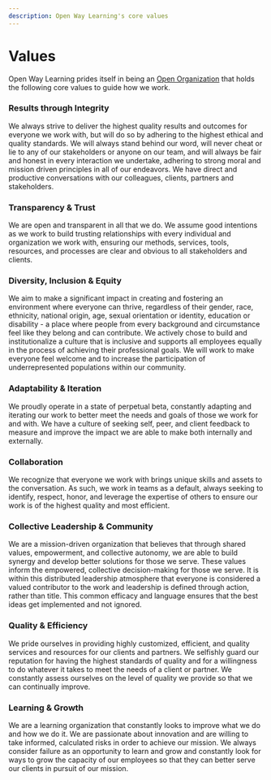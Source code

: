 ```yaml
---
description: Open Way Learning's core values
---
```


# Values

Open Way Learning prides itself in being an [Open Organization](https://theopenorganization.org/definition/open-organization-definition/) that holds the following core values to guide how we work.

### Results through Integrity

We always strive to deliver the highest quality results and outcomes for everyone we work with, but will do so by adhering to the highest ethical and quality standards. We will always stand behind our word, will never cheat or lie to any of our stakeholders or anyone on our team, and will always be fair and honest in every interaction we undertake, adhering to strong moral and mission driven principles in all of our endeavors. We have direct and productive conversations with our colleagues, clients, partners and stakeholders.

### Transparency & Trust

We are open and transparent in all that we do. We assume good intentions as we work to build trusting relationships with every individual and organization we work with, ensuring our methods, services, tools, resources, and processes are clear and obvious to all stakeholders and clients.&#x20;

### Diversity, Inclusion & Equity

We aim to make a significant impact in creating and fostering an environment where everyone can thrive, regardless of their gender, race, ethnicity, national origin, age, sexual orientation or identity, education or disability - a place where people from every background and circumstance feel like they belong and can contribute. We actively chose to build and institutionalize a culture that is inclusive and supports all employees equally in the process of achieving their professional goals. We will work to make everyone feel welcome and to increase the participation of underrepresented populations within our community.

### Adaptability & Iteration

We proudly operate in a state of perpetual beta, constantly adapting and iterating our work to better meet the needs and goals of those we work for and with. We have a culture of seeking self, peer, and client feedback to measure and improve the impact we are able to make both internally and externally.

### Collaboration

We recognize that everyone we work with brings unique skills and assets to the conversation. As such, we work in teams as a default, always seeking to identify, respect, honor, and leverage the expertise of others to ensure our work is of the highest quality and most efficient.

### Collective Leadership & Community

We are a mission-driven organization that believes that through shared values, empowerment, and collective autonomy, we are able to build synergy and develop better solutions for those we serve. These values inform the empowered, collective decision-making for those we serve. It is within this distributed leadership atmosphere that everyone is considered a valued contributor to the work and leadership is defined through action, rather than title. This common efficacy and language ensures that the best ideas get implemented and not ignored.

### Quality & Efficiency

We pride ourselves in providing highly customized, efficient, and quality services and resources for our clients and partners. We selfishly guard our reputation for having the highest standards of quality and for a willingness to do whatever it takes to meet the needs of a client or partner. We constantly assess ourselves on the level of quality we provide so that we can continually improve.

### Learning & Growth

We are a learning organization that constantly looks to improve what we do and how we do it. We are passionate about innovation and are willing to take informed, calculated risks in order to achieve our mission. We always consider failure as an opportunity to learn and grow and constantly look for ways to grow the capacity of our employees so that they can better serve our clients in pursuit of our mission.
